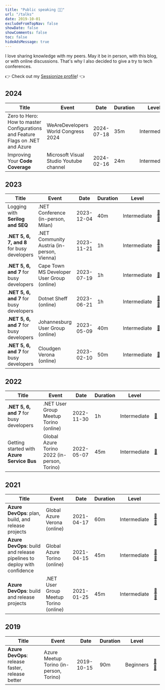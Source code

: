 ```yaml
---
title: "Public speaking 🧑‍🏫"
url: "/talks"
date: 2019-10-01
excludeFromTopNav: false
showDate: false
showComments: false
toc: false
hideAdsMessage: true
---
```


I love sharing knowledge with my peers. May it be in person, with this blog, or with online discussions.
That's why I also decided to give a try to tech conferences.

👉 Check out my [Sessionize profile](https://sessionize.com/davide-bellone/)! 👈

## 2024

| Title                            | Event                                   | Date       | Duration | Level        |                                                   |
| -------------------------------- | --------------------------------------- | ---------- | -------- | ------------ | ------------------------------------------------- |
| Zero to Hero: How to master Configurations and Feature Flags on .NET and Azure  | WeAreDevelopers World Congress 2024 | 2024-07-18 | 35m      | Intermediate | [🎥](https://worldcongress.app.swapcard.com/event/wearedevelopers-world-congress-2024/planning/UGxhbm5pbmdfMjAxNzE0NA==) |
| Improving Your **Code Coverage** | Microsoft Visual Studio Youtube channel | 2024-02-16 | 24m      | Intermediate | [🎥](https://www.youtube.com/watch?v=R80G3LJ6ZWc) |

## 2023

| Title                                       | Event                                      | Date       | Duration | Level        |                                                                                                                                                                              |
| ------------------------------------------- | ------------------------------------------ | ---------- | -------- | ------------ | ---------------------------------------------------------------------------------------------------------------------------------------------------------------------------- |
| Logging with **Serilog and SEQ**            | .NET Conference (in-person, Milan)         | 2023-12-04 | 40m      | Intermediate | [🎥](https://www.ugidotnet.org/e/sessione/3311/-NET-Serilog-e-SEQ--un-buon-trio-per-loggare-facilmente) [🔗](https://www.ugidotnet.org/e/3281/dotNET-Conference-Italia-2023) |
| **.NET 5, 6, 7, and 8** for busy developers | .NET Community Austria (in-person, Vienna) | 2023-11-21 | 1h       | Intermediate | [🎥](https://www.youtube.com/watch?v=bMBMZOKInnE) [🔗](https://www.meetup.com/it-IT/dotnet-austria/events/297032425/)                                                        |
| **.NET 5, 6, and 7** for busy developers    | Cape Town MS Developer User Group (online) | 2023-07-19 | 1h       | Intermediate | [🔗](https://www.meetup.com/it-IT/cape-town-ms-dev-user-group/events/293879629/)                                                                                             |
| **.NET 5, 6, and 7** for busy developers    | Dotnet Sheff (online)                      | 2023-06-21 | 1h       | Intermediate | [🎥](https://www.youtube.com/watch?v=Wj_2g_P1lDw) [🔗](https://www.meetup.com/it-IT/dotnetsheff/events/292550572/)                                                           |
| **.NET 5, 6, and 7** for busy developers    | Johannesburg User Group (online)           | 2023-05-09 | 40m      | Intermediate | [🔗](https://www.meetup.com/it-IT/johannesburg-ms-dev-user-group/events/293190230/)                                                                                          |
| **.NET 5, 6, and 7** for busy developers    | Cloudgen Verona (online)                   | 2023-02-10 | 50m      | Intermediate | [🔗](https://cloudgen.it/agenda-codegen-2023/)                                                                                                                               |

## 2022

| Title                                      | Event                                        | Date       | Duration | Level        |                                                                            |
| ------------------------------------------ | -------------------------------------------- | ---------- | -------- | ------------ | -------------------------------------------------------------------------- |
| **.NET 5, 6, and 7** for busy developers   | .NET User Group Meetup Torino (online)       | 2022-11-30 | 1h       | Intermediate | [🔗](https://www.meetup.com/it-IT/torino-net-user-group/events/290017416/) |
| Getting started with **Azure Service Bus** | Global Azure Torino 2022 (in-person, Torino) | 2022-05-07 | 45m      | Intermediate | [🔗](https://globalazuretorino.welol.it/)                                  |

## 2021

| Title                                                                   | Event                                  | Date       | Duration | Level        |                                                                                                            |
| ----------------------------------------------------------------------- | -------------------------------------- | ---------- | -------- | ------------ | ---------------------------------------------------------------------------------------------------------- |
| **Azure DevOps**: plan, build, and release projects                     | Global Azure Verona (online)           | 2021-04-17 | 60m      | Intermediate | [🎥](https://www.youtube.com/watch?v=HX1OVbPNR_I) [🔗](https://global-azure-2021.azurewebsites.net/agenda) |
| **Azure DevOps**: build and release pipelines to deploy with confidence | Global Azure Torino (online)           | 2021-04-15 | 45m      | Intermediate | [🎥](https://youtu.be/QSm3zTCeOFo?t=5125) [🔗](https://globalazuretorino.welol.it/speakers-2021/)          |
| **Azure DevOps**: build and release projects                            | .NET User Group Meetup Torino (online) | 2021-01-25 | 45m      | Intermediate | [🎥](https://www.youtube.com/watch?v=cszxbDQ7hfs) [🔗](https://community.codemotion.com/torino-.net)       |

## 2019

| Title                                            | Event                                   | Date       | Duration | Level     |                                                                                                                    |
| ------------------------------------------------ | --------------------------------------- | ---------- | -------- | --------- | ------------------------------------------------------------------------------------------------------------------ |
| **Azure DevOps**: release faster, release better | Azure Meetup Torino (in-person, Torino) | 2019-10-15 | 90m      | Beginners | [🎥](https://www.youtube.com/watch?v=hSCwzEm4M1A) [🔗](https://www.meetup.com/it-IT/Meetup-Microsoft-Azure-Torino) |

<script type="text/javascript" src="https://sessionize.com/api/speaker/sessions/663ad0ce-b9ce-48f5-8d11-a7bab1a6f946/0x1x3fb393x"></script>
